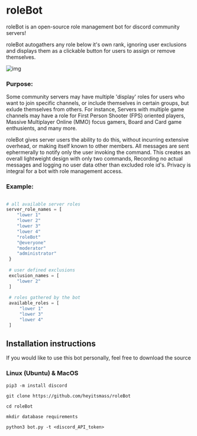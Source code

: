 # roleBot
roleBot is an open-source role management bot for discord community servers! 

roleBot autogathers any role below it's own rank, ignoring user exclusions and displays them as a clickable button for users to assign or remove themselves. 

![img](https://i.imgur.com/0d1CukD.png)

### Purpose: 

Some community servers may have multiple 'display' roles for users who want to join specific channels, or include themselves in certain groups, but exlude themselves from others. For instance, Servers with multiple game channels may have a role for First Person Shooter (FPS) oriented players, Massive Multiplayer Online (MMO) focus gamers, Board and Card game enthusients, and many more. 

roleBot gives server users the ability to do this, without incurring extensive overhead, or making itself known to other members. All messages are sent ephermerally to notify only the user invoking the command. This creates an overall lightweight design with only two commands, Recording no actual messages and logging no user data other than excluded role id's. Privacy is integral for a bot with role management access.

### Example: 

```python 

# all available server roles 
server_role_names = [
    "lower 1" 
    "lower 2" 
    "lower 3" 
    "lower 4" 
    "roleBot"
    "@everyone" 
    "moderator" 
    "administrator" 
 } 
 
 # user defined exclusions
 exclusion_names = [ 
    "lower 2" 
 ]
 
 # roles gathered by the bot 
 available_roles = [ 
     "lower 1" 
     "lower 3" 
     "lower 4" 
 ] 
 ```

## Installation instructions

If you would like to use this bot personally, feel free to download the source 

### Linux (Ubuntu) & MacOS 

    pip3 -m install discord 
    
    git clone https://github.com/heyitsmass/roleBot 
    
    cd roleBot 
    
    mkdir database requirements 
    
    python3 bot.py -t <discord_API_token> 
    
